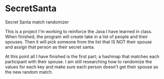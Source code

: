 # SecretSanta
Secret Santa match randomizer

This is a project I'm working to reinforce the Java I have learned in class. 
When finished, the program will create take in a list of people and their spouses.
Then it will pick someone from the list that IS NOT their spouse and assign that person as their secret santa. 

At this point all I have finished is the first part; a hashmap that matches each participant with their spouse. 
I am still researching how to randomize the values for each key and make sure each person doesn't get their spouse as the new random match.

